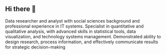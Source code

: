 ## Hi there 👋
Data researcher and analyst with social sciences background and professional experience in IT systems. Specialist in quantitative and qualitative analysis, with advanced skills in statistical tools, data visualization, and technology systems management. Demonstrated ability to design research, process information, and effectively communicate results for strategic decision-making
<!--
**p3droparamo/p3droparamo** is a ✨ _special_ ✨ repository because its `README.md` (this file) appears on your GitHub profile.

Here are some ideas to get you started:

- 🔭 I’m currently working on ...
- 🌱 I’m currently learning ...
- 👯 I’m looking to collaborate on ...
- 🤔 I’m looking for help with ...
- 💬 Ask me about ...
- 📫 How to reach me: ...
- 😄 Pronouns: ...
- ⚡ Fun fact: ...
-->
